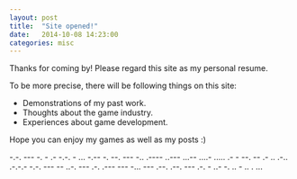 ```yaml
---
layout: post
title:  "Site opened!"
date:   2014-10-08 14:23:00
categories: misc
---
```


Thanks for coming by! Please regard this site as my personal resume.

To be more precise, there will be following things on this site:

- Demonstrations of my past work.
- Thoughts about the game industry.
- Experiences about game development.

Hope you can enjoy my games as well as my posts :)

-.-.  ---  -.  -  .-  -.-.  -   ...  -.--  -.  --.  ---  -..  .----  ..---  ...--  ....-  .....   .-  -   --.  --  .-  ..  .-..  .-.-.-  -.-.  ---  --   ..-.  ---  .-.   .---  ---  -...   ---  .--.  .--.  ---  .-.  -  ..-  -.  ..  -  ..  .  ...

